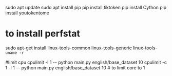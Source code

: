 sudo apt update
sudo apt install pip
pip install tiktoken
pip install Cython
pip install youtokentome
# to install perfstat
sudo apt-get install linux-tools-common linux-tools-generic linux-tools-`uname -r`

#limit cpu
cpulimit -l 1 -- python main.py english/base_dataset 10
cpulimit -c 1 -l 1 -- python main.py english/base_dataset 10 # to limit core to 1
